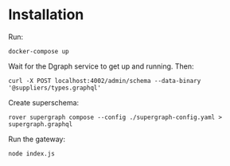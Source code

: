 # Installation

Run:
```
docker-compose up
```

Wait for the Dgraph service to get up and running. Then:
```
curl -X POST localhost:4002/admin/schema --data-binary '@suppliers/types.graphql'
```

Create superschema:
```
rover supergraph compose --config ./supergraph-config.yaml > supergraph.graphql
```

Run the gateway:
```
node index.js
```
